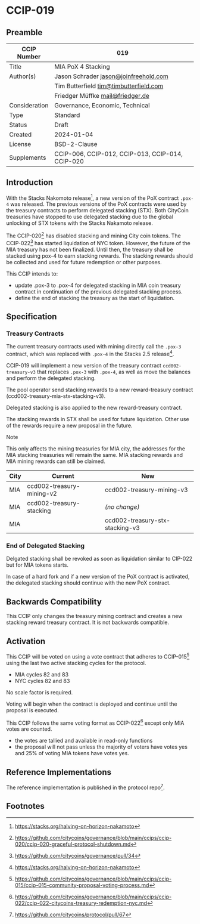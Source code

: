 # CCIP-019

## Preamble

| CCIP Number   | 019                                              |
| ------------- | ------------------------------------------------ |
| Title         | MIA PoX 4 Stacking                               |
| Author(s)     | Jason Schrader jason@joinfreehold.com            |
|               | Tim Butterfield tim@timbutterfield.com           |
|               | Friedger Müffke mail@friedger.de                 |
| Consideration | Governance, Economic, Technical                  |
| Type          | Standard                                         |
| Status        | Draft                                            |
| Created       | 2024-01-04                                       |
| License       | BSD-2-Clause                                     |
| Supplements   | CCIP-006, CCIP-012, CCIP-013, CCIP-014, CCIP-020 |

## Introduction

With the Stacks Nakomoto release[^1], a new version of the PoX contract `.pox-4` was released. The previous versions of the PoX contracts were used by the treasury contracts to perform delegated stacking (STX). Both CityCoin treasuries have stopped to use delegated stacking due to the global unlocking of STX tokens with the Stacks Nakamoto release.

The CCIP-020[^2] has disabled stacking and mining City coin tokens. The CCIP-022[^3] has started liquidation of NYC token. However, the future of the MIA treasury has not been finalized. Until then, the treasury shall be stacked using pox-4 to earn stacking rewards. The stacking rewards should be collected and used for future redemption or other purposes.

This CCIP intends to:

- update .pox-3 to .pox-4 for delegated stacking in MIA coin treasury contract in continuation of the previous delegated stacking process.
- define the end of stacking the treasury as the start of liquidation.

## Specification

### Treasury Contracts

The current treasury contracts used with mining directly call the `.pox-3` contract, which was replaced with `.pox-4` in the Stacks 2.5 release[^1].

CCIP-019 will implement a new version of the treasury contract `ccd002-treasury-v3` that replaces `.pox-3` with `.pox-4`, as well as move the balances and perform the delegated stacking.

The pool operator send stacking rewards to a new reward-treasury contract (ccd002-treasury-mia-stx-stacking-v3).

Delegated stacking is also applied to the new reward-treasury contract.

The stacking rewards in STX shall be used for future liquidation. Other use of the rewards require a new proposal in the future.

> [!NOTE]
> This only affects the mining treasuries for MIA city, the addresses for the MIA stacking treasuries will remain the same. MIA stacking rewards and MIA mining rewards can still be claimed. 

| City | Current                   | New                             |
| ---- | ------------------------- | ------------------------------- |
| MIA  | ccd002-treasury-mining-v2 | ccd002-treasury-mining-v3       |
| MIA  | ccd002-treasury-stacking  | _(no change)_                   |
| MIA  |                           | ccd002-treasury-stx-stacking-v3 |

### End of Delegated Stacking

Delgated stacking shall be revoked as soon as liquidation similar to CIP-022 but for MIA tokens starts. 

In case of a hard fork and if a new version of the PoX contract is activated, the delegated stacking should continue with the new PoX contract.

## Backwards Compatibility

This CCIP only changes the treasury mining contract and creates a new stacking reward treasury contract. It is not backwards compatible.

## Activation
This CCIP will be voted on using a vote contract that adheres to CCIP-015[^4] using the last two active stacking cycles for the protocol.

- MIA cycles 82 and 83
- NYC cycles 82 and 83

No scale factor is required.

Voting will begin when the contract is deployed and continue until the proposal is executed.

This CCIP follows the same voting format as CCIP-022[^5] except only MIA votes are counted.

- the votes are tallied and available in read-only functions
- the proposal will not pass unless the majority of voters have votes yes and 25% of voting MIA tokens have votes yes.

## Reference Implementations

The reference implementation is published in the protocol repo[^6].

## Footnotes

[^1]: https://stacks.org/halving-on-horizon-nakamoto
[^2]: https://github.com/citycoins/governance/blob/main/ccips/ccip-020/ccip-020-graceful-protocol-shutdown.md
[^3]: https://github.com/citycoins/governance/pull/34
[^4]: https://github.com/citycoins/governance/blob/main/ccips/ccip-015/ccip-015-community-proposal-voting-process.md
[^5]: https://github.com/citycoins/governance/blob/main/ccips/ccip-022/ccip-022-citycoins-treasury-redemption-nyc.md
[^6]: https://github.com/citycoins/protocol/pull/67
